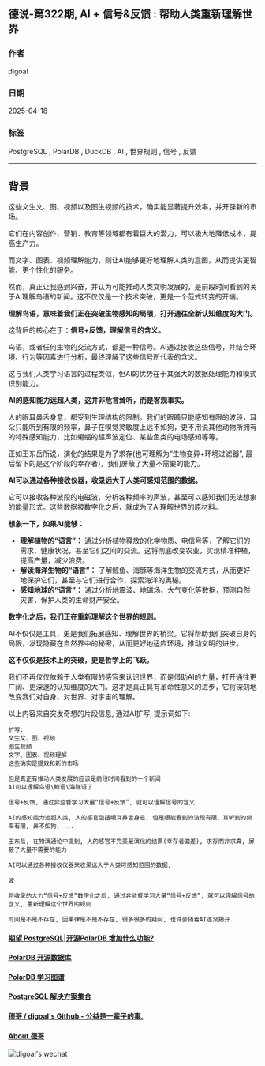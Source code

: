 ## 德说-第322期, AI + 信号&反馈 : 帮助人类重新理解世界   
      
### 作者      
digoal      
      
### 日期      
2025-04-18      
      
### 标签      
PostgreSQL , PolarDB , DuckDB , AI , 世界规则 , 信号 , 反馈    
      
----      
      
## 背景     
  
这些文生文、图、视频以及图生视频的技术，确实能显著提升效率，并开辟新的市场。  
  
它们在内容创作、营销、教育等领域都有着巨大的潜力，可以极大地降低成本，提高生产力。  
  
而文字、图表、视频理解能力，则让AI能够更好地理解人类的意图，从而提供更智能、更个性化的服务。  
  
然而，真正让我感到兴奋，并认为可能推动人类文明发展的，是前段时间看到的关于AI理解鸟语的新闻。这不仅仅是一个技术突破，更是一个范式转变的开端。  
  
**理解鸟语，意味着我们正在突破生物感知的局限，打开通往全新认知维度的大门。**  
  
这背后的核心在于：**信号+反馈，理解信号的含义。**   
  
鸟语，或者任何生物的交流方式，都是一种信号。AI通过接收这些信号，并结合环境、行为等因素进行分析，最终理解了这些信号所代表的含义。  
  
这与我们人类学习语言的过程类似，但AI的优势在于其强大的数据处理能力和模式识别能力。  
  
**AI的感知能力远超人类，这并非危言耸听，而是客观事实。**   
  
人的眼耳鼻舌身意，都受到生理结构的限制。我们的眼睛只能感知有限的波段，耳朵只能听到有限的频率，鼻子在嗅觉灵敏度上远不如狗，更不用说其他动物所拥有的特殊感知能力，比如蝙蝠的超声波定位、某些鱼类的电场感知等等。  
  
正如王东岳所说，演化的结果是为了求存(也可理解为“生物变异+环境过滤器”, 最后留下的是这个阶段的幸存者)，我们屏蔽了大量不需要的能力。  
  
**AI可以通过各种接收仪器，收录远大于人类可感知范围的数据。**   
  
它可以接收各种波段的电磁波，分析各种频率的声波，甚至可以感知我们无法想象的能量形式。这些数据被数字化之后，就成为了AI理解世界的原材料。  
  
**想象一下，如果AI能够：**  
  
*   **理解植物的“语言”：** 通过分析植物释放的化学物质、电信号等，了解它们的需求、健康状况，甚至它们之间的交流。这将彻底改变农业，实现精准种植，提高产量，减少浪费。  
*   **解读海洋生物的“语言”：** 了解鲸鱼、海豚等海洋生物的交流方式，从而更好地保护它们，甚至与它们进行合作，探索海洋的奥秘。  
*   **感知地球的“语言”：** 通过分析地震波、地磁场、大气变化等数据，预测自然灾害，保护人类的生命财产安全。  
  
**数字化之后，我们正在重新理解这个世界的规则。**   
  
AI不仅仅是工具，更是我们拓展感知、理解世界的桥梁。它将帮助我们突破自身的局限，发现隐藏在自然界中的秘密，从而更好地适应环境，推动文明的进步。  
  
**这不仅仅是技术上的突破，更是哲学上的飞跃。**   
  
我们不再仅仅依赖于人类有限的感官来认识世界，而是借助AI的力量，打开通往更广阔、更深邃的认知维度的大门。这才是真正具有革命性意义的进步，它将深刻地改变我们对自身、对世界、对宇宙的理解。  
  
以上内容来自突发奇想的片段信息, 通过AI扩写, 提示词如下:    
```  
扩写:   
文生文、图、视频  
图生视频  
文字、图表、视频理解  
这些确实是提效和新的市场  
  
但是真正有推动人类发展的应该是前段时间看到的一个新闻  
AI可以理解鸟语\鲸语\海豚语了  
  
信号+反馈, 通过非监督学习大量“信号+反馈”, 就可以理解信号的含义  
  
AI的感知能力远超人类, 人的感官包括眼耳鼻舌身意, 但是眼能看到的波段有限、耳听到的频率有限, 鼻不如狗, ...   
  
王东岳, 在物演通论中提到, 人的感官不完美是演化的结果(幸存者偏差), 求存而非求真, 屏蔽了大量不需要的能力  
  
AI可以通过各种接收仪器来收录远大于人类可感知范围的数据,   
  
波  
  
将收录的大力“信号+反馈”数字化之后, 通过非监督学习大量“信号+反馈”, 就可以理解信号的含义, 重新理解这个世界的规则  
  
时间是不是不存在, 因果律是不是不存在, 很多很多的疑问, 也许会随着AI逐渐揭开.  
```  
  
  
#### [期望 PostgreSQL|开源PolarDB 增加什么功能?](https://github.com/digoal/blog/issues/76 "269ac3d1c492e938c0191101c7238216")
  
  
#### [PolarDB 开源数据库](https://openpolardb.com/home "57258f76c37864c6e6d23383d05714ea")
  
  
#### [PolarDB 学习图谱](https://www.aliyun.com/database/openpolardb/activity "8642f60e04ed0c814bf9cb9677976bd4")
  
  
#### [PostgreSQL 解决方案集合](../201706/20170601_02.md "40cff096e9ed7122c512b35d8561d9c8")
  
  
#### [德哥 / digoal's Github - 公益是一辈子的事.](https://github.com/digoal/blog/blob/master/README.md "22709685feb7cab07d30f30387f0a9ae")
  
  
#### [About 德哥](https://github.com/digoal/blog/blob/master/me/readme.md "a37735981e7704886ffd590565582dd0")
  
  
![digoal's wechat](../pic/digoal_weixin.jpg "f7ad92eeba24523fd47a6e1a0e691b59")
  
